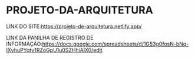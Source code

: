 # PROJETO-DA-ARQUITETURA
LINK DO SITE:https://projeto-de-arquitetura.netlify.app/

LINK DA PANILHA DE REGISTRO DE INFORMAÇÃO:https://docs.google.com/spreadsheets/d/1G53g0fosN-bNq-IXvhuPYqtv1RZoGpU1u0SZHhiAlX0/edit 
